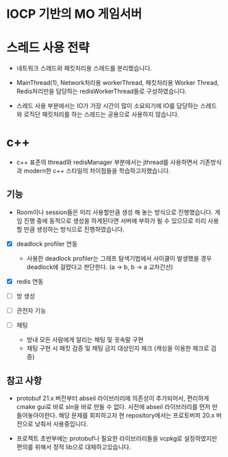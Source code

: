 # IOCP 기반의 MO 게임서버 


# 스레드 사용 전략 

- 네트워크 스레드와 패킷처리용 스레드를 분리했습니다. 

- MainThread(1), Network처리용 workerThread, 패킷처리용 Worker Thread, Redis처리만을 담당하는 redisWorkerThread들로 구성하였습니다.

- 스레드 사용 부분에서는 IO가 가장 시간이 많이 소요되기에 IO를 담당하는 스레드와 로직단 패킷처리를 하는 스레드는 공용으로 사용하지 않습니다.
  
# c++ 

- c++ 표준의 thread와 redisManager 부분에서는 jthread를 사용하면서 기존방식과 modern한 c++ 스타일의 차이점들을 학습하고자했습니다. 


## 기능 

-  Room이나 session들은 미리 사용할만큼 생성 해 놓는 방식으로 진행했습니다. 게임 진행 중에 동적으로 생성을 하게된다면 서버에 부하가 될 수 있으므로 미리 사용할 만큼 생성하는 방식으로 진행하였습니다. 
  

- [x] deadlock profiler 연동
    - 사용한 deadlock profiler는 그래프 탐색기법에서 사이클이 발생했을 경우 deadlock에 걸렸다고 판단한다. (a -> b, b -> a 교차간선)  

- [x] redis 연동
  
- [ ] 방 생성

- [ ] 관전자 기능
  
- [ ] 채팅 
    - 방내 모든 사람에게 알리는 채팅 및 귓속말 구현 
    - 채팅 구현 시 패킷 검증 및 채팅 금지 대상인지 체크 (캐싱을 이용한 체크로 검증)
## 참고 사항 

- protobuf 21.x 버전부터 abseil 라이브러리에 의존성이 추가되어서, 편리하게 cmake gui로 바로 sln을 바로 만들 수 없다. 사전에 abseil 라이브러리를 먼저 만들어놓아야한다.  해당 문제를 회피하고자 현 repository에서는 프로토버퍼 20.x 버전으로 낮춰서 사용중입니다. 

- 프로젝트 초반부에는 protobuf나 필요한 라이브러리들을 vcpkg로 설정하였지만 편의를 위해서 정적 lib으로 대체하고있습니다.

